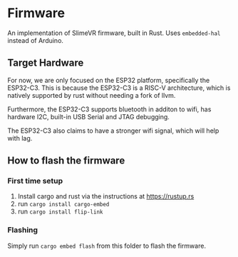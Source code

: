 # Firmware
An implementation of SlimeVR firmware, built in Rust. Uses `embedded-hal` instead of
Arduino.

## Target Hardware
For now, we are only focused on the ESP32 platform, specifically the ESP32-C3.
This is because the ESP32-C3 is a RISC-V architecture, which is natively supported
by rust without needing a fork of llvm.

Furthermore, the ESP32-C3 supports bluetooth in additon to wifi, has hardware I2C,
built-in USB Serial and JTAG debugging.

The ESP32-C3 also claims to have a stronger wifi signal, which will help with lag.

## How to flash the firmware
### First time setup
1. Install cargo and rust via the instructions at https://rustup.rs
1. run `cargo install cargo-embed`
1. run `cargo install flip-link`

### Flashing
Simply run `cargo embed flash` from this folder to flash the firmware.

